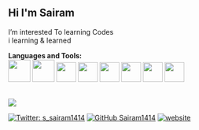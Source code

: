 
<h2>Hi I'm Sairam </h2>
<p>I’m interested To learning Codes <br> i learning & learned </p> 

**Languages and Tools:**  
<code><img height="45" src="https://static.javatpoint.com/csspages/images/css-tutorial.png"></code>
<code><img height="45" src="https://static.javatpoint.com/htmlpages/images/html-tutorial.png"></code>
<code><img height="40" src="https://static.javatpoint.com/images/javascript/javascript_logo.png"></code>
<code><img height="40" src="https://static.javatpoint.com/bootstrappages/images/bootstrap-tutorial.png"></code>
<code><img height="40" src="https://static.javatpoint.com/jquerypages/images/jquery-tutorial.jpg"></code>
<code><img height="40" src="https://www.javatpoint.com/js/nodejs/images/node-js-tutorial.png"></code>
<code><img height="40" src="https://www.javatpoint.com/jsonpages/images/json-tutorial.jpg"></code>
<code><img height="40" src="https://static.javatpoint.com/tutorial/git/images/git-tutorial.png"></code>
<!-- <br>- 🌱 I’m currently learning Java, ReactJS, Python -->


<br><img src="https://github-readme-stats.vercel.app/api?username=Sairam1414&&show_icons=true&title_color=ffffff&icon_color=bb2acf&text_color=daf7dc&bg_color=151515">

[![Twitter: s_sairam1414](https://img.shields.io/twitter/follow/s_sairam1414?style=social)](https://twitter.com/s_sairam1414)
[![GitHub Sairam1414](https://img.shields.io/github/followers/Sairam1414?label=follow&style=social)](https://github.com/Sairam1414)
[![website](https://img.shields.io/badge/Website-Wecreationofficial.com-2648ff?style=flat-square&logo=google-chrome)](https://wecreationofficial.web.app/)
